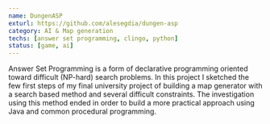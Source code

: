 ```yaml
---
name: DungenASP
exturl: https://github.com/alesegdia/dungen-asp
category: AI & Map generation
techs: [answer set programming, clingo, python]
status: [game, ai] 
---
```


Answer Set Programming is a form of declarative programming
oriented toward difficult (NP-hard) search problems. In this project
I sketched the few first steps of my final university project of building
a map generator with a search based method and several difficult constraints.
The investigation using this method ended in order to build a more practical
approach using Java and common procedural programming.
